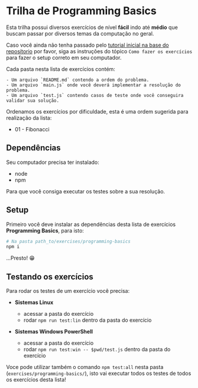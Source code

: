 # Trilha de Programming Basics

Esta trilha possui diversos exercícios de nível **fácil** indo até **médio** que buscam passar por diversos temas da computação no geral.

Caso você ainda não tenha passado pelo [tutorial inicial na base do reposítorio](../README.md) por favor, siga as instruções do tópico `Como fazer os exercícios` para fazer o setup correto em seu computador.

Cada pasta nesta lista de exercícios contém:

    - Um arquivo `README.md` contendo a ordem do problema.
    - Um arquivo `main.js` onde você deverá implementar a resolução do problema.
    - Um arquivo `test.js` contendo casos de teste onde você conseguira validar sua solução.

Ordenamos os exercícios por dificuldade, esta é uma ordem sugerida para realização da lista:

- 01 - Fibonacci

## Dependências

Seu computador precisa ter instalado:

- node
- npm

Para que você consiga executar os testes sobre a sua resolução.

## Setup

Primeiro você deve instalar as dependências desta lista de exercícios **Programming Basics**, para isto:

```sh
# Na pasta path_to/exercises/programming-basics
npm i
```

...Presto! 😁

## Testando os exercícios

Para rodar os testes de um exercício você precisa:

- **Sistemas Linux**

  - acessar a pasta do exercício
  - rodar `npm run test:lin` dentro da pasta do exercício

- **Sistemas Windows PowerShell**

  - acessar a pasta do exercício
  - rodar `npm run test:win -- $pwd/test.js` dentro da pasta do exercício

Voce pode utilizar também o comando `npm test:all` nesta pasta (`exercises/programming-basics/`), isto vai executar todos os testes de todos os exercícios desta lista!
